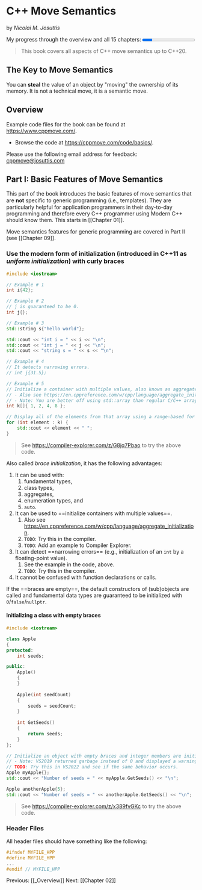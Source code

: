 # C++ Move Semantics

by *Nicolai M. Josuttis*

My progress through the overview and all 15 chapters: <progress value="3" max="16"></progress>

> This book covers all aspects of C++ move semantics up to C++20.

## The Key to Move Semantics

You can **steal** the value of an object by "moving" the ownership of its memory. It is not a technical move, it is a semantic move.

## Overview

Example code files for the book can be found at <https://www.cppmove.com/>.

* Browse the code at <https://cppmove.com/code/basics/>.

Please use the following email address for feedback: [cppmove@josuttis.com](mailto:cppmove@josuttis.com)

## Part I: Basic Features of Move Semantics

This part of the book introduces the basic features of move semantics that are **not** speciﬁc to generic programming (i.e., templates). They are particularly helpful for application programmers in their day-to-day programming and therefore every C++ programmer using Modern C++ should know them. This starts in [[Chapter 01]].

Move semantics features for generic programming are covered in Part II (see [[Chapter 09]].

### Use the modern form of initialization (introduced in C++11 as _uniform initialization_) with curly braces

```c++
#include <iostream>

// Example # 1
int i{42};

// Example # 2
// j is guaranteed to be 0.
int j{};

// Example # 3
std::string s{"hello world"};

std::cout << "int i = " << i << "\n";
std::cout << "int j = " << j << "\n";
std::cout << "string s = " << s << "\n";

// Example # 4
// It detects narrowing errors.
// int j{31.5};

// Example # 5
// Initialize a container with multiple values, also known as aggregate initialization.
// - Also see https://en.cppreference.com/w/cpp/language/aggregate_initialization.
// - Note: You are better off using std::array than regular C/C++ arrays here.
int k[]{ 1, 2, 4, 8 };

// Display all of the elements from that array using a range-based for loop.
for (int element : k) {
    std::cout << element << " ";
}
```

> See <https://compiler-explorer.com/z/G8jq7Pbao> to try the above code.

Also called _brace initialization_, it has the following advantages:

1. It can be used with:
	1. fundamental types,
	2. class types,
	3. aggregates,
	4. enumeration types, and
	5. `auto`.  
2. It can be used to ==initialize containers with multiple values==.
	1. Also see https://en.cppreference.com/w/cpp/language/aggregate_initialization.
	2. `TODO`: Try this in the compiler.
	3. `TODO`: Add an example to Compiler Explorer.
3. It can detect ==narrowing errors== (e.g., initialization of an `int` by a floating-point value).
	1. See the example in the code, above.
	2. `TODO`: Try this in the compiler.
4. It cannot be confused with function declarations or calls.  

If the ==braces are empty==, the default constructors of (sub)objects are called and fundamental data types are guaranteed to be initialized with `0`/`false`/`nullptr`.

#### Initializing a class with empty braces

```c++
#include <iostream>

class Apple
{
protected:
    int seeds;

public:
    Apple()
    {
    }
    
    Apple(int seedCount)
    {
        seeds = seedCount;
    }
    
    int GetSeeds()
    {
        return seeds;
    }
};

// Initialize an object with empty braces and integer members are initialized to 0.
// - Note: VS2019 returned garbage instead of 0 and displayed a warning that it was uninitialized.
// TODO: Try this in VS2022 and see if the same behavior occurs.
Apple myApple{};
std::cout << "Number of seeds = " << myApple.GetSeeds() << "\n";

Apple anotherApple{5};
std::cout << "Number of seeds = " << anotherApple.GetSeeds() << "\n";
```

> See <https://compiler-explorer.com/z/x389fvGKc> to try the above code.

### Header Files

All header files should have something like the following:

```c++
#ifndef MYFILE_HPP
#define MYFILE_HPP
...
#endif // MYFILE_HPP
```

Previous: [[_Overview]]
Next: [[Chapter 02]]